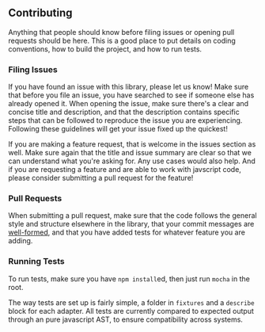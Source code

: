 Contributing
------------

Anything that people should know before filing issues or opening pull requests should be here. This is a good place to put details on coding conventions, how to build the project, and how to run tests.

### Filing Issues

If you have found an issue with this library, please let us know! Make sure that before you file an issue, you have searched to see if someone else has already opened it. When opening the issue, make sure there's a clear and concise title and description, and that the description contains specific steps that can be followed to reproduce the issue you are experiencing. Following these guidelines will get your issue fixed up the quickest!

If you are making a feature request, that is welcome in the issues section as well. Make sure again that the title and issue summary are clear so that we can understand what you're asking for. Any use cases would also help. And if you are requesting a feature and are able to work with javscript code, please consider submitting a pull request for the feature!

### Pull Requests

When submitting a pull request, make sure that the code follows the general style and structure elsewhere in the library, that your commit messages are [well-formed](http://tbaggery.com/2008/04/19/a-note-about-git-commit-messages.html), and that you have added tests for whatever feature you are adding.

### Running Tests

To run tests, make sure you have `npm install`ed, then just run `mocha` in the root. 

The way tests are set up is fairly simple, a folder in `fixtures` and a `describe` block for each adapter. All tests are currently compared to expected output through an pure javascript AST, to ensure compatibility across systems.
